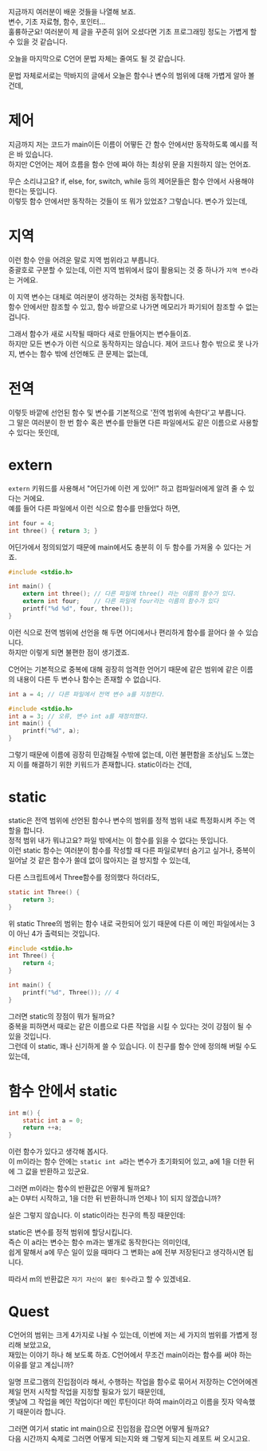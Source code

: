 지금까지 여러분이 배운 것들을 나열해 보죠.  
변수, 기초 자료형, 함수, 포인터...  
훌륭하군요! 여러분이 제 글을 꾸준히 읽어 오셨다면 기초 프로그래밍 정도는 가볍게 할 수 있을 것 같습니다.  

오늘을 마지막으로 C언어 문법 자체는 줄여도 될 것 같습니다.  

문법 자체로서로는 막바지의 글에서 오늘은 함수나 변수의 범위에 대해 가볍게 알아 볼 건데,  

# 제어
지금까지 저는 코드가 main이든 이름이 어떻든 간 함수 안에서만 동작하도록 예시를 적은 바 있습니다.  
하지만 C언어는 제어 흐름을 함수 안에 짜야 하는 최상위 문을 지원하지 않는 언어죠.  

무슨 소리냐고요? if, else, for, switch, while 등의 제어문들은 함수 안에서 사용해야 한다는 뜻입니다.  
이렇듯 함수 안에서만 동작하는 것들이 또 뭐가 있었죠? 그렇습니다. 변수가 있는데,

# 지역
이런 함수 안을 어려운 말로 지역 범위라고 부릅니다.  
중괄호로 구분할 수 있는데, 이런 지역 범위에서 많이 활용되는 것 중 하나가 `지역 변수`라는 거에요.  

이 지역 변수는 대체로 여러분이 생각하는 것처럼 동작합니다.  
함수 안에서만 참조할 수 있고, 함수 바깥으로 나가면 메모리가 파기되어 참조할 수 없는 겁니다.  

그래서 함수가 새로 시작될 때마다 새로 만들어지는 변수들이죠.  
하지만 모든 변수가 이런 식으로 동작하지는 않습니다. 제어 코드나 함수 밖으로 못 나가지, 변수는 함수 밖에 선언해도 큰 문제는 없는데,

# 전역
이렇듯 바깥에 선언된 함수 및 변수를 기본적으로 '전역 범위에 속한다'고 부릅니다.  
그 말은 여러분이 한 번 함수 혹은 변수를 만들면 다른 파일에서도 같은 이름으로 사용할 수 있다는 뜻인데,

# extern
`extern` 키워드를 사용해서 "어딘가에 이런 게 있어!" 하고 컴파일러에게 알려 줄 수 있다는 거에요.  
예를 들어 다른 파일에서 이런 식으로 함수를 만들었다 하면,  
```c
int four = 4;
int three() { return 3; }
```

어딘가에서 정의되었기 때문에 main에서도 충분히 이 두 함수를 가져올 수 있다는 거죠.  
```c
#include <stdio.h>

int main() {
    extern int three(); // 다른 파일에 three() 라는 이름의 함수가 있다.
    extern int four;    // 다른 파일에 four라는 이름의 함수가 있다
    printf("%d %d", four, three());
}
```
이런 식으로 전역 범위에 선언을 해 두면 어디에서나 편리하게 함수를 끌어다 쓸 수 있습니다.  
하지만 이렇게 되면 불편한 점이 생기겠죠.  

C언어는 기본적으로 중복에 대해 굉장히 엄격한 언어기 때문에 같은 범위에 같은 이름의 내용이 다른 두 변수나 함수는 존재할 수 없습니다.  

```c
int a = 4; // 다른 파일에서 전역 변수 a를 지정한다.
```

```c
#include <stdio.h>
int a = 3; // 오류, 변수 int a를 재정의했다.
int main() {
    printf("%d", a);
}
```

그렇기 때문에 이름에 굉장히 민감해질 수밖에 없는데, 이런 불편함을 조상님도 느꼈는지 이를 해결하기 위한 키워드가 존재합니다. static이라는 건데,  

# static
static은 전역 범위에 선언된 함수나 변수의 범위를 정적 범위 내로 특정화시켜 주는 역할을 합니다.  
정적 범위 내가 뭐냐고요? 파일 밖에서는 이 함수를 읽을 수 없다는 뜻입니다.  
이런 static 함수는 여러분이 함수를 작성할 때 다른 파일로부터 숨기고 싶거나, 중복이 일어날 것 같은 함수가 쓸데 없이 많아지는 걸 방지할 수 있는데,

다른 스크립트에서 Three함수를 정의했다 하더라도,
```c
static int Three() {
    return 3;
}
```

위 static Three의 범위는 함수 내로 국한되어 있기 때문에 다른 이 메인 파일에서는 3이 아닌 4가 출력되는 것입니다.
```c
#include <stdio.h>
int Three() {
    return 4;
}

int main() {
    printf("%d", Three()); // 4
}
```

그러면 static의 장점이 뭐가 될까요?  
중복을 피하면서 때로는 같은 이름으로 다른 작업을 시킬 수 있다는 것이 강점이 될 수 있을 것입니다.  
그런데 이 static, 꽤나 신기하게 쓸 수 있습니다. 이 친구를 함수 안에 정의해 버릴 수도 있는데,

# 함수 안에서 static
```c
int m() {
    static int a = 0;
    return ++a;
}
```
이런 함수가 있다고 생각해 봅시다.  
이 m이라는 함수 안에는 `static int a`라는 변수가 초기화되어 있고, a에 1을 더한 뒤에 그 값을 반환하고 있군요.  

그러면 m이라는 함수의 반환값은 어떻게 될까요?  
a는 0부터 시작하고, 1을 더한 뒤 반환하니까 언제나 1이 되지 않겠습니까?  

실은 그렇지 않습니다. 이 static이라는 친구의 특징 때문인데:

static은 변수를 정적 범위에 할당시킵니다.  
즉슨 이 a라는 변수는 함수 m과는 별개로 동작한다는 의미인데,  
쉽게 말해서 a에 무슨 일이 있을 때마다 그 변화는 a에 전부 저장된다고 생각하시면 됩니다.  

따라서 m의 반환값은 `자기 자신이 불린 횟수`라고 할 수 있겠네요.

# Quest
C언어의 범위는 크게 4가지로 나뉠 수 있는데, 이번에 저는 세 가지의 범위를 가볍게 정리해 보았고요,  
재밌는 이야기 하나 해 보도록 하죠. C언어에서 무조건 main이라는 함수를 써야 하는 이유를 알고 계십니까?  

일명 프로그램의 진입점이라 해서, 수행하는 작업을 함수로 묶어서 저장하는 C언어에겐 제일 먼저 시작할 작업을 지정할 필요가 있기 때문인데,  
옛날에 그 작업을 메인 작업이다! 메인 루틴이다! 하여 main이라고 이름을 짓자 약속했기 때문이라 합니다.  

그러면 여기서 static int main()으로 진입점을 잡으면 어떻게 될까요?  
다음 시간까지 숙제로 그러면 어떻게 되는지와 왜 그렇게 되는지 레포트 써 오시고요.
